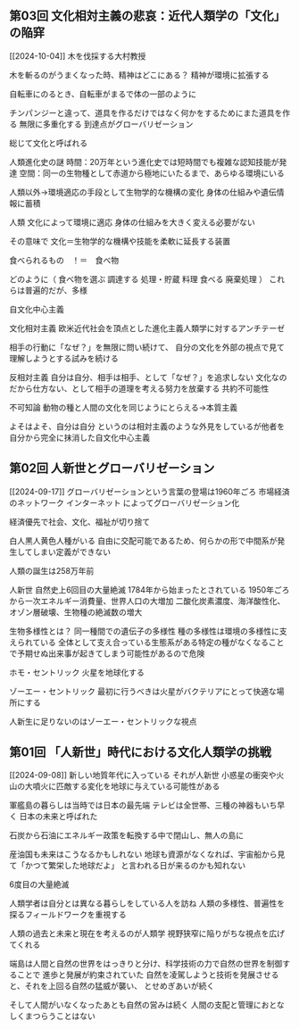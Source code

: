 ## 第03回 文化相対主義の悲哀：近代人類学の「文化」の陥穽
[[2024-10-04]]
木を伐採する大村教授

木を斬るのがうまくなった時、精神はどこにある？
精神が環境に拡張する

自転車にのるとき、自転車がまるで体の一部のように

チンパンジーと違って、道具を作るだけではなく何かをするためにまた道具を作る
無限に多重化する
到達点がグローバリゼーション

総じて文化と呼ばれる

人類進化史の謎
時間：20万年という進化史では短時間でも複雑な認知技能が発達
空間：同一の生物種として赤道から極地にいたるまで、あらゆる環境にいる

人類以外→環境適応の手段として生物学的な機構の変化
身体の仕組みや遺伝情報に蓄積

人類
文化によって環境に適応
身体の仕組みを大きく変える必要がない

その意味で 文化＝生物学的な機構や技能を柔軟に延長する装置

食べられるもの　！＝　食べ物

どのように（
食べ物を選ぶ
調達する
処理・貯蔵
料理
食べる
廃棄処理
）
これらは普遍的だが、多様

自文化中心主義

文化相対主義
欧米近代社会を頂点とした進化主義人類学に対するアンチテーゼ

相手の行動に「なぜ？」を無限に問い続けて、
自分の文化を外部の視点で見て理解しようとする試みを続ける

反相対主義
自分は自分、相手は相手、として「なぜ？」を追求しない
文化なのだから仕方ない、として相手の道理を考える努力を放棄する
共約不可能性

不可知論
動物の種と人間の文化を同じようにとらえる→本質主義

よそはよそ、自分は自分
というのは相対主義のような外見をしているが他者を自分から完全に抹消した自文化中心主義

## 第02回 人新世とグローバリゼーション
[[2024-09-17]]
グローバリゼーションという言葉の登場は1960年ごろ
市場経済のネットワーク
インターネット
によってグローバリゼーション化

経済優先で社会、文化、福祉が切り捨て

白人黒人黄色人種がいる
自由に交配可能であるため、何らかの形で中間系が発生してしまい定義ができない

人類の誕生は258万年前

人新世
自然史上6回目の大量絶滅
1784年から始まったとされている
1950年ごろから一次エネルギー消費量、世界人口の大増加
二酸化炭素濃度、海洋酸性化、オゾン層破壊、生物種の絶滅数の増大

生物多様性とは？
同一種間での遺伝子の多様性
種の多様性は環境の多様性に支えられている
全体として支え合っている生態系がある特定の種がなくなることで予期せぬ出来事が起きてしまう可能性があるので危険

ホモ・セントリック
火星を地球化する

ゾーエー・セントリック
最初に行うべきは火星がバクテリアにとって快適な場所にする

人新生に足りないのはゾーエー・セントリックな視点

## 第01回 「人新世」時代における文化人類学の挑戦
[[2024-09-08]]
新しい地質年代に入っている
それが人新世
小惑星の衝突や火山の大噴火に匹敵する変化を地球に与えている可能性がある

軍艦島の暮らしは当時では日本の最先端
テレビは全世帯、三種の神器もいち早く
日本の未来と呼ばれた

石炭から石油にエネルギー政策を転換する中で閉山し、無人の島に

産油国も未来はこうなるかもしれない
地球も資源がなくなれば、宇宙船から見て「かつて繁栄した地球だよ」
と言われる日が来るのかも知れない

6度目の大量絶滅

人類学者は自分とは異なる暮らしをしている人を訪ね
人類の多様性、普遍性を探るフィールドワークを重視する

人類の過去と未来と現在を考えるのが人類学
視野狭窄に陥りがちな視点を広げてくれる

端島は人間と自然の世界をはっきりと分け、科学技術の力で自然の世界を制御することで
進歩と発展が約束されていた
自然を凌駕しようと技術を発展させると、それを上回る自然の猛威が襲い、
とせめぎあいが続く

そして人間がいなくなったあとも自然の営みは続く
人間の支配と管理におとなしくまつらうことはない

